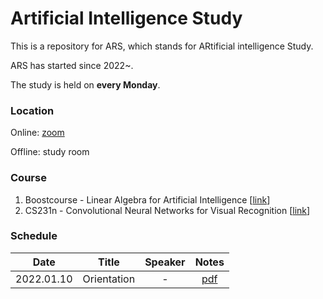 # Artificial Intelligence Study

This is a repository for ARS, which stands for ARtificial intelligence Study.

ARS has started since 2022~.

The study is held on **every Monday**.

### Location

Online: [zoom](https://snu-ac-kr.zoom.us/j/2492968239?pwd=akZPV2t6YnpBQndaZG5SZ1RTUzNQUT09)

Offline: study room

### Course

1. Boostcourse - Linear Algebra for Artificial Intelligence [[link](www.boostcourse.org/ai251)]
2. CS231n - Convolutional Neural Networks for Visual Recognition [[link](https://www.youtube.com/playlist?list=PL3FW7Lu3i5JvHM8ljYj-zLfQRF3EO8sYv)]

### Schedule

|    Date    |    Title    | Speaker |                            Notes                             |
| :--------: | :---------: | :-----: | :----------------------------------------------------------: |
| 2022.01.10 | Orientation |    -    | [pdf](https://github.com/syshim77/ARS/tree/master/Boostcourse/0_Orientation) |
